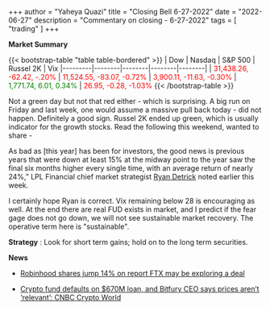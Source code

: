 +++
author = "Yaheya Quazi"
title = "Closing Bell 6-27-2022"
date = "2022-06-27"
description = "Commentary on closing - 6-27-2022"
tags = [
"trading"
]
+++

**Market Summary**

{{< bootstrap-table "table table-bordered" >}}
| Dow | Nasdaq | S&P 500 | Russel 2K | Vix
|---------|--------|--------|--------|--------|
| <font style="color:red;"> 31,438.26, -62.42, -.20%  </font> | <font style="color:red;"> 11,524.55, -83.07, -0.72% </font> | <font style="color:red;"> 3,900.11, -11.63, -0.30% </font> | <font style="color:green;">1,771.74, 6.01, 0.34% </font>| <font style="color:red;">26.95, -0.28, -1.03%</font>
{{< /bootstrap-table >}}


Not a green day but not that red either - which is surprising. A big run on Friday and last week, one would assume a massive pull back today - did not happen. Definitely a good sign. Russel 2K ended up green, which is usually indicator for the growth stocks. Read the following this weekend, wanted to share - 

As bad as [this year] has been for investors, the good news is previous years that were down at least 15% at the midway point to the year saw the final six months higher every single time, with an average return of nearly 24%,” LPL Financial chief market strategist [Ryan Detrick](https://lplresearch.com/2022/06/22/3-reasons-it-is-so-bad-it-is-good/) noted earlier this week. 

I certainly hope Ryan is correct. Vix remaining below 28 is encouraging as well. At the end there are real FUD exists in market, and I predict if the fear gage does not go down, we will not see sustainable market recovery. The operative term here is "sustainable".  

**Strategy** : Look for short term gains; hold on to the long term securities.

**News** 

* [Robinhood shares jump 14% on report FTX may be exploring a deal](https://www.cnbc.com/2022/06/27/robinhood-shares-jump-12percent-and-are-halted-on-report-ftx-may-be-exploring-a-deal.html)

* [Crypto fund defaults on $670M loan, and Bitfury CEO says prices aren’t ‘relevant’: CNBC Crypto World](https://www.cnbc.com/video/2022/06/27/crypto-fund-defaults-on-670m-loan-and-bitfury-ceo-says-prices-arent-relevant-cnbc-crypto-world.html)